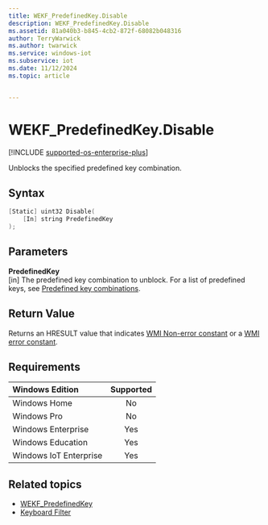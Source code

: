 ```yaml
---
title: WEKF_PredefinedKey.Disable
description: WEKF_PredefinedKey.Disable
ms.assetid: 81a040b3-b845-4cb2-872f-68082b048316
author: TerryWarwick
ms.author: twarwick
ms.service: windows-iot
ms.subservice: iot
ms.date: 11/12/2024
ms.topic: article


---
```

# WEKF_PredefinedKey.Disable

[!INCLUDE [supported-os-enterprise-plus](../../../includes/iot/supported-os-enterprise-plus.md)]

Unblocks the specified predefined key combination.

## Syntax

```powershell
[Static] uint32 Disable(
    [In] string PredefinedKey
);
```

## Parameters

**PredefinedKey**</br>\[in\] The predefined key combination to unblock. For a list of predefined keys, see [Predefined key combinations](predefined-key-combinations.md).

## Return Value

Returns an HRESULT value that indicates [WMI Non-error constant](/windows/win32/wmisdk/wmi-non-error-constants) or a [WMI error constant](/windows/win32/wmisdk/wmi-error-constants).

## Requirements

| Windows Edition        | Supported |
|:-----------------------|:---------:|
| Windows Home           | No        |
| Windows Pro            | No        |
| Windows Enterprise     | Yes       |
| Windows Education      | Yes       |
| Windows IoT Enterprise | Yes       |

## Related topics

- [WEKF_PredefinedKey](wekf-predefinedkey.md)
- [Keyboard Filter](index.md)
